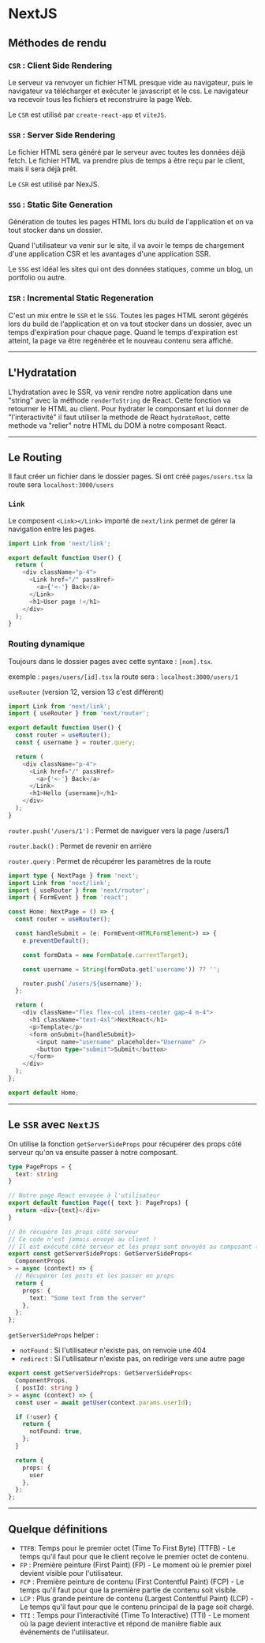 # NextJS

## Méthodes de rendu

### `CSR` : Client Side Rendering

Le serveur va renvoyer un fichier HTML presque vide au navigateur, puis le navigateur va télécharger et exécuter le javascript et le css. Le navigateur va recevoir tous les fichiers et reconstruire la page Web.

Le `CSR` est utilisé par `create-react-app` et `viteJS`.

### `SSR` : Server Side Rendering

Le fichier HTML sera généré par le serveur avec toutes les données déjà fetch. Le fichier HTML va prendre plus de temps à être reçu par le client, mais il sera déjà prêt.

Le `CSR` est utilisé par NexJS.

### `SSG` : Static Site Generation

Génération de toutes les pages HTML lors du build de l'application et on va tout stocker dans un dossier.

Quand l'utilisateur va venir sur le site, il va avoir le temps de chargement d'une application CSR et les avantages d'une application SSR.

Le `SSG` est idéal les sites qui ont des données statiques, comme un blog, un portfolio ou autre.

### `ISR` : Incremental Static Regeneration

C'est un mix entre le `SSR` et le `SSG`. Toutes les pages HTML seront gégérés lors du build de l'application et on va tout stocker dans un dossier, avec un temps d'expiration pour chaque page. Quand le temps d'expiration est atteint, la page va être regénérée et le nouveau contenu sera affiché.

---

## L'Hydratation

L'hydratation avec le SSR, va venir rendre notre application dans une "string" avec la méthode `renderToString` de React. Cette fonction va retourner le HTML au client. Pour hydrater le componsant et lui donner de "l'interactivité" il faut utiliser la methode de React `hydrateRoot`, cette methode va "relier" notre HTML du DOM à notre composant React.

---

## Le Routing

Il faut créer un fichier dans le dossier pages. Si ont créé `pages/users.tsx` la route sera `localhost:3000/users`

### `Link`

Le composent `<Link></Link>` importé de `next/link` permet de gérer la navigation entre les pages.

````typescript
import Link from 'next/link';

export default function User() {
  return (
    <div className="p-4">
      <Link href="/" passHref>
        <a>{'<-'} Back</a>
      </Link>
      <h1>User page !</h1>
    </div>
  );
}
````

### Routing dynamique

Toujours dans le dossier pages avec cette syntaxe : `[nom].tsx`.

exemple : `pages/users/[id].tsx` la route sera : `localhost:3000/users/1`

`useRouter` (version 12, version 13 c'est différent)

````typescript
import Link from 'next/link';
import { useRouter } from 'next/router';

export default function User() {
  const router = useRouter();
  const { username } = router.query;

  return (
    <div className="p-4">
      <Link href="/" passHref>
        <a>{'<-'} Back</a>
      </Link>
      <h1>Hello {username}</h1>
    </div>
  );
}
````

`router.push('/users/1')` : Permet de naviguer vers la page /users/1

`router.back()` : Permet de revenir en arrière

`router.query` : Permet de récupérer les paramètres de la route

````typescript
import type { NextPage } from 'next';
import Link from 'next/link';
import { useRouter } from 'next/router';
import { FormEvent } from 'react';

const Home: NextPage = () => {
  const router = useRouter();

  const handleSubmit = (e: FormEvent<HTMLFormElement>) => {
    e.preventDefault();

    const formData = new FormData(e.currentTarget);

    const username = String(formData.get('username')) ?? '';

    router.push(`/users/${username}`);
  };

  return (
    <div className="flex flex-col items-center gap-4 m-4">
      <h1 className="text-4xl">NextReact</h1>
      <p>Template</p>
      <form onSubmit={handleSubmit}>
        <input name="username" placeholder="Username" />
        <button type="submit">Submit</button>
      </form>
    </div>
  );
};

export default Home;

````

---

## Le `SSR` avec `NextJS`

On utilise la fonction `getServerSideProps` pour récupérer des props côté serveur qu'on va ensuite passer à notre composant.

````typescript
type PageProps = {
  text: string
}

// Notre page React envoyée à l'utilisateur
export default function Page({ text }: PageProps) {
  return <div>{text}</div>
}

// On récupère les props côté serveur
// Ce code n'est jamais envoyé au client !
// Il est exécuté côté serveur et les props sont envoyés au composant (donc au client)
export const getServerSideProps: GetServerSideProps<
  ComponentProps
> = async (context) => {
  // Récupérer les posts et les passer en props
  return {
    props: {
      text: "Some text from the server"
    },
  };
};
````

`getServerSideProps` helper :

- `notFound` : Si l'utilisateur n'existe pas, on renvoie une 404
- `redirect` : Si l'utilisateur n'existe pas, on redirige vers une autre page

````typescript
export const getServerSideProps: GetServerSideProps<
  ComponentProps,
  { postId: string }
> = async (context) => {
  const user = await getUser(context.params.userId);

  if (!user) {
    return {
      notFound: true,
    };
  }

  return {
    props: {
      user
    },
  };
};
````

---

## Quelque définitions

- `TTFB`: Temps pour le premier octet (Time To First Byte) (TTFB) - Le temps qu'il faut pour que le client reçoive le premier octet de contenu.
- `FP` : Première peinture (First Paint) (FP) - Le moment où le premier pixel devient visible pour l'utilisateur.
- `FCP` : Première peinture de contenu (First Contentful Paint) (FCP) - Le temps qu'il faut pour que la première partie de contenu soit visible.
- `LCP` : Plus grande peinture de contenu (Largest Contentful Paint) (LCP) - Le temps qu'il faut pour que le contenu principal de la page soit chargé.
- `TTI` : Temps pour l'interactivité (Time To Interactive) (TTI) - Le moment où la page devient interactive et répond de manière fiable aux événements de l'utilisateur.
